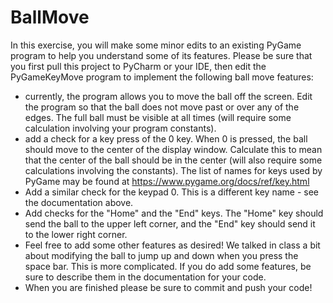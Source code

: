# BallMove
In this exercise, you will make some minor edits to an existing PyGame program to help
you understand some of its features. Please be sure that you first pull this project to
PyCharm or your IDE, then edit the PyGameKeyMove program to implement the following ball move features:
- currently, the program allows you to move the ball off the screen. Edit the program
  so that the ball does not move past or over any of the edges. The full ball must be
  visible at all times (will require some calculation involving your program constants).
- add a check for a key press of the 0 key. When 0 is pressed, the ball should move to
  the center of the display window. Calculate this to mean that the center of the ball
  should be in the center (will also require some calculations involving the constants).
  The list of names for keys used by PyGame may be found at https://www.pygame.org/docs/ref/key.html
- Add a similar check for the keypad 0. This is a different key name - see the documentation 
  above.
- Add checks for the "Home" and the "End" keys. The "Home" key should send the ball to the
  upper left corner, and the "End" key should send it to the lower right corner.
- Feel free to add some other features as desired! We talked in class a bit about modifying the
  ball to jump up and down when you press the space bar. This is more complicated. If you do
  add some features, be sure to describe them in the documentation for your code.
- When you are finished please be sure to commit and push your code!
